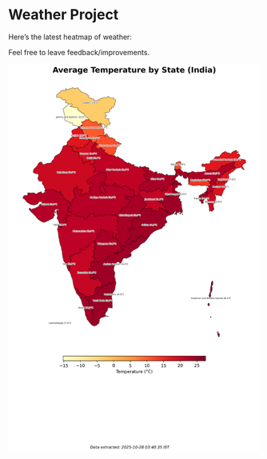 # Weather Project

Here’s the latest heatmap of weather:

Feel free to leave feedback/improvements.

![India Heatmap](docs/assets/india_heatmap.png?v=FFEDDD)

